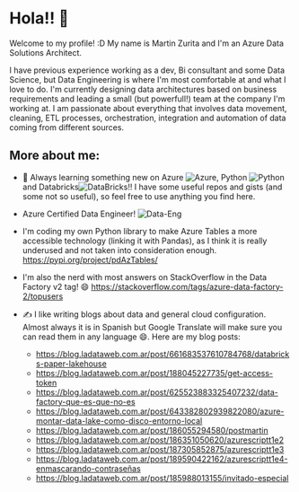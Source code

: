 # Hola!! 👋

Welcome to my profile! :D My name is Martin Zurita and I'm an Azure Data Solutions Architect. 

I have previous experience working as a dev, Bi consultant and some Data Science, but Data Engineering is where I'm most comfortable at and what I love to do. I'm currently designing data architectures based on business requirements and leading a small (but powerfull!) team at the company I'm working at. I am passionate about everything that involves data movement, cleaning, ETL processes, orchestration, integration and automation of data coming from different sources. 

## More about me:

- 🌱 Always learning something new on Azure ![Azure][1.1], Python ![Python][1.2] and Databricks![DataBricks][1.3]!! I have some useful repos and gists (and some not so useful), so feel free to use anything you find here.

- Azure Certified Data Engineer! 
![Data-Eng][1.4]

- I'm coding my own Python library to make Azure Tables a more accessible technology (linking it with Pandas), as I think it is really underused and not taken into consideration enough. https://pypi.org/project/pdAzTables/

- I'm also the nerd with most answers on StackOverflow in the Data Factory v2 tag! 😄 https://stackoverflow.com/tags/azure-data-factory-2/topusers

- &#x270d; I like writing blogs about data and general cloud configuration. Almost always it is in Spanish but Google Translate will make sure you can read them in any language 😄. Here are my blog posts:
	- https://blog.ladataweb.com.ar/post/661683537610784768/databricks-paper-lakehouse
	- https://blog.ladataweb.com.ar/post/188045227735/get-access-token
	- https://blog.ladataweb.com.ar/post/625523883325407232/data-factory-que-es-que-no-es
	- https://blog.ladataweb.com.ar/post/643382802939822080/azure-montar-data-lake-como-disco-entorno-local
	- https://blog.ladataweb.com.ar/post/186055294580/postmartin
	- https://blog.ladataweb.com.ar/post/186351050620/azurescriptt1e2
	- https://blog.ladataweb.com.ar/post/187305852875/azurescriptt1e3
	- https://blog.ladataweb.com.ar/post/189590422162/azurescriptt1e4-enmascarando-contraseñas
	- https://blog.ladataweb.com.ar/post/185988013155/invitado-especial


[1]: https://www.youracclaim.com/badges/c0b3a75e-55e9-4831-800b-44af7e35705c/public_url


[1.1]: https://i.imgur.com/cZuNSlU.png      (azure logo)
[1.2]: https://i.imgur.com/FFTB43q.png      (python logo)
[1.3]: https://i.imgur.com/HHsUaOB.png?1    (databricks logo)
[1.4]: https://i.imgur.com/YVBWmlZ.png?1    (azure data engineering logo)
